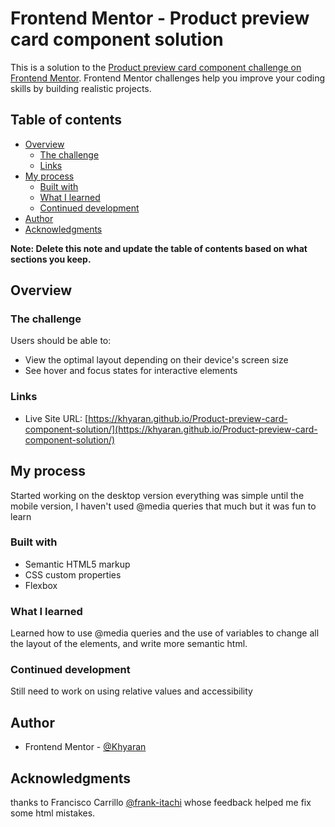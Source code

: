 # Frontend Mentor - Product preview card component solution

This is a solution to the [Product preview card component challenge on Frontend Mentor](https://www.frontendmentor.io/challenges/product-preview-card-component-GO7UmttRfa). Frontend Mentor challenges help you improve your coding skills by building realistic projects.

## Table of contents

- [Overview](#overview)
  - [The challenge](#the-challenge)
  - [Links](#links)
- [My process](#my-process)
  - [Built with](#built-with)
  - [What I learned](#what-i-learned)
  - [Continued development](#continued-development)
- [Author](#author)
- [Acknowledgments](#acknowledgments)

**Note: Delete this note and update the table of contents based on what sections you keep.**

## Overview

### The challenge

Users should be able to:

- View the optimal layout depending on their device's screen size
- See hover and focus states for interactive elements

### Links

- Live Site URL: [https://khyaran.github.io/Product-preview-card-component-solution/](https://khyaran.github.io/Product-preview-card-component-solution/)

## My process

Started working on the desktop version everything was simple until the mobile version, I haven't used @media queries that much but it was fun to learn

### Built with

- Semantic HTML5 markup
- CSS custom properties
- Flexbox

### What I learned

Learned how to use @media queries and the use of variables to change all the layout of the elements, and write more semantic html.

### Continued development

Still need to work on using relative values and accessibility

## Author

- Frontend Mentor - [@Khyaran](https://www.frontendmentor.io/profile/Khyaran)

## Acknowledgments

thanks to Francisco Carrillo [@frank-itachi](https://www.frontendmentor.io/profile/frank-itachi) whose feedback helped me fix some html mistakes.

